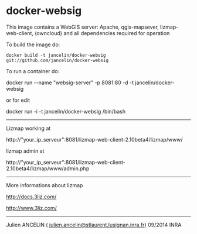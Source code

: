 docker-websig
=============

This image contains a WebGIS server: 
Apache, qgis-mapsever, lizmap-web-client, (owncloud) and all dependencies required for operation


To build the image do:

```
docker build -t jancelin/docker-websig git://github.com/jancelin/docker-websig
```
To run a container do:

docker run --name "websig-server" -p 8081:80 -d -t jancelin/docker-websig

or for edit 

docker run  -i -t jancelin/docker-websig /bin/bash 

____________________________________________________________________________________

Lizmap working at 

http://"your_ip_serveur":8081/lizmap-web-client-2.10beta4/lizmap/www/

lizmap admin at 

http://"your_ip_serveur":8081/lizmap-web-client-2.10beta4/lizmap/www/admin.php

____________________________________________________________________________________

More informations about lizmap

http://docs.3liz.com/

http://www.3liz.com/

____________________________________________________________________________________

Julien ANCELIN ( julien.ancelin@stlaurent.lusignan.inra.fr) 09/2014 INRA
